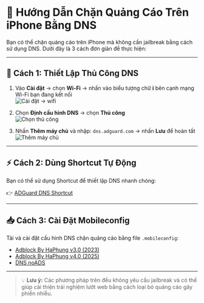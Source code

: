 # 📱 Hướng Dẫn Chặn Quảng Cáo Trên iPhone Bằng DNS

Bạn có thể chặn quảng cáo trên iPhone mà không cần jailbreak bằng cách sử dụng DNS. Dưới đây là 3 cách đơn giản để thực hiện:

---

## 🔧 Cách 1: Thiết Lập Thủ Công DNS

1. Vào **Cài đặt** → chọn **Wi-Fi** → nhấn vào biểu tượng chữ **i** bên cạnh mạng Wi-Fi bạn đang kết nối  
   ![Cài đặt -> wifi](https://tenten.vn/tin-tuc/wp-content/uploads/2022/03/Screenshot-2022-03-15-153230-4.png)

2. Chọn **Định cấu hình DNS** → chọn **Thủ công**  
   ![Chọn thủ công](https://tenten.vn/tin-tuc/wp-content/uploads/2022/03/Screenshot-2022-03-15-153244-4.png)

3. Nhấn **Thêm máy chủ** và nhập: `dns.adguard.com` → nhấn **Lưu** để hoàn tất  
   ![Thêm máy chủ](https://tenten.vn/tin-tuc/wp-content/uploads/2022/03/Screenshot-2022-03-15-153258-4.png)

---

## ⚡ Cách 2: Dùng Shortcut Tự Động

Bạn có thể sử dụng Shortcut để thiết lập DNS nhanh chóng:

👉 [ADGuard DNS Shortcut](https://www.icloud.com/shortcuts/ede39cad3b6e4f718e2f897d2045b30f)

---

## 📥 Cách 3: Cài Đặt Mobileconfig

Tải và cài đặt cấu hình DNS chặn quảng cáo bằng file `.mobileconfig`:

- [Adblock By HaPhung v3.0 (2023)](https://drphe.github.io/KhoIPA/upload/Adblock%20Edit%20By%20HaPhung%20(v3.0)%202023.mobileconfig)
- [Adblock By HaPhung v4.0 (2025)](https://drphe.github.io/KhoIPA/upload/Adblock%20Edit%20By%20HaPhung%20(v4.0)%202025%20.mobileconfig)
- [DNS noADS](https://vdns.io.vn/dot-Signed.mobileconfig)

---

> 💡 **Lưu ý:** Các phương pháp trên đều không yêu cầu jailbreak và có thể giúp cải thiện trải nghiệm lướt web bằng cách loại bỏ quảng cáo gây phiền nhiễu.
